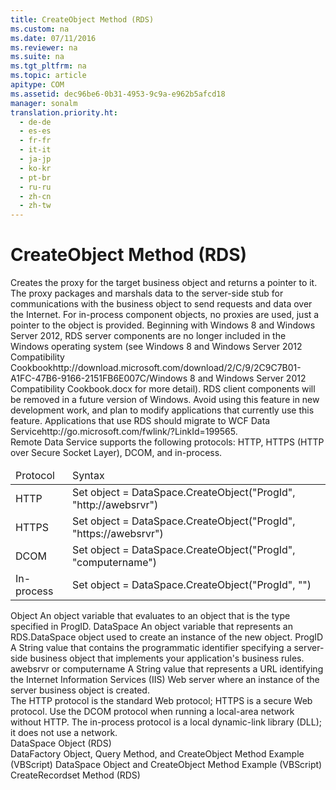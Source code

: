 ```yaml
---
title: CreateObject Method (RDS)
ms.custom: na
ms.date: 07/11/2016
ms.reviewer: na
ms.suite: na
ms.tgt_pltfrm: na
ms.topic: article
apitype: COM
ms.assetid: dec96be6-0b31-4953-9c9a-e962b5afcd18
manager: sonalm
translation.priority.ht: 
  - de-de
  - es-es
  - fr-fr
  - it-it
  - ja-jp
  - ko-kr
  - pt-br
  - ru-ru
  - zh-cn
  - zh-tw
---
```

# CreateObject Method (RDS)
<?xml version="1.0" encoding="utf-8"?>
<developerReferenceWithoutSyntaxDocument xmlns="http://ddue.schemas.microsoft.com/authoring/2003/5" xmlns:xlink="http://www.w3.org/1999/xlink" xmlns:xsi="http://www.w3.org/2001/XMLSchema-instance" xsi:schemaLocation="http://ddue.schemas.microsoft.com/authoring/2003/5 http://dduestorage.blob.core.windows.net/ddueschema/developer.xsd">
  <introduction>
    <para>Creates the proxy for the target business object and returns a pointer to it. The proxy packages and marshals data to the server-side stub for communications with the business object to send requests and data over the Internet. For in-process component objects, no proxies are used, just a pointer to the object is provided.</para>
    <alert class="important">
      <para>Beginning with Windows 8 and Windows Server 2012, RDS server components are no longer included in the Windows operating system (see Windows 8 and <externalLink><linkText>Windows Server 2012 Compatibility Cookbook</linkText><linkUri>http://download.microsoft.com/download/2/C/9/2C9C7B01-A1FC-47B6-9166-2151FB6E007C/Windows 8 and Windows Server 2012 Compatibility Cookbook.docx</linkUri></externalLink> for more detail). RDS client components will be removed in a future version of Windows. Avoid using this feature in new development work, and plan to modify applications that currently use this feature. Applications that use RDS should migrate to <externalLink><linkText>WCF Data Service</linkText><linkUri>http://go.microsoft.com/fwlink/?LinkId=199565</linkUri></externalLink>.</para>
    </alert>
  </introduction>
  <section>
    <title>Syntax</title>
    <content>
      <para>Remote Data Service supports the following protocols: HTTP, HTTPS (HTTP over Secure Socket Layer), DCOM, and in-process.</para>
      <table xmlns:caps="http://schemas.microsoft.com/build/caps/2013/11">
        <thead>
          <tr>
            <TD>
              <para>Protocol</para>
            </TD>
            <TD>
              <para>Syntax</para>
            </TD>
          </tr>
        </thead>
        <tbody>
          <tr>
            <TD>
              <para>HTTP</para>
            </TD>
            <TD>
              <para>Set object = DataSpace.CreateObject("ProgId", "http://awebsrvr")</para>
            </TD>
          </tr>
          <tr>
            <TD>
              <para>HTTPS</para>
            </TD>
            <TD>
              <para>Set object = DataSpace.CreateObject("ProgId", "https://awebsrvr")</para>
            </TD>
          </tr>
          <tr>
            <TD>
              <para>DCOM</para>
            </TD>
            <TD>
              <para>Set object = DataSpace.CreateObject("ProgId", "computername")</para>
            </TD>
          </tr>
          <tr>
            <TD>
              <para>In-process</para>
            </TD>
            <TD>
              <para>Set object = DataSpace.CreateObject("ProgId", "")</para>
            </TD>
          </tr>
        </tbody>
      </table>
    </content>
  </section>
  <section>
    <title>Parameters</title>
    <content>
      <definitionTable>
        <definedTerm>
          <legacyItalic>Object</legacyItalic>
        </definedTerm>
        <definition>
          <para>An object variable that evaluates to an object that is the type specified in <legacyItalic>ProgID</legacyItalic>.</para>
        </definition>
        <definedTerm>
          <legacyItalic>DataSpace</legacyItalic>
        </definedTerm>
        <definition>
          <para>An object variable that represents an <legacyLink xlink:href="9194bffa-5bdf-4dff-af86-f7158c23bfa7">RDS.DataSpace</legacyLink> object used to create an instance of the new object.</para>
        </definition>
        <definedTerm>
          <legacyItalic>ProgID</legacyItalic>
        </definedTerm>
        <definition>
          <para>A <languageKeyword>String</languageKeyword> value that contains the programmatic identifier specifying a server-side business object that implements your application's business rules.</para>
        </definition>
        <definedTerm>
          <legacyItalic>awebsrvr </legacyItalic>or <legacyItalic>computername</legacyItalic></definedTerm>
        <definition>
          <para>A <languageKeyword>String</languageKeyword> value that represents a URL identifying the Internet Information Services (IIS) Web server where an instance of the server business object is created.</para>
        </definition>
      </definitionTable>
    </content>
  </section>
  <languageReferenceRemarks>
    <content>
      <para>The <legacyItalic>HTTP protocol</legacyItalic> is the standard Web protocol; <legacyItalic>HTTPS</legacyItalic> is a secure Web protocol. Use the <legacyItalic>DCOM protocol</legacyItalic> when running a local-area network without HTTP. The <legacyItalic>in-process</legacyItalic> protocol is a local dynamic-link library (DLL); it does not use a network.</para>
    </content>
  </languageReferenceRemarks>
  <section>
    <title>Applies To</title>
    <content>
      <para>
        <link xlink:href="9194bffa-5bdf-4dff-af86-f7158c23bfa7">DataSpace Object (RDS)</link>
      </para>
    </content>
  </section>
  <relatedTopics>
<link xlink:href="b4e2844a-120a-4513-860b-f1b6e4b5dda4">DataFactory Object, Query Method, and CreateObject Method Example (VBScript)</link>
<link xlink:href="12b0e160-5e5c-441f-bed7-ac0bd061e003">DataSpace Object and CreateObject Method Example (VBScript)</link>
<link xlink:href="6840b1e5-c04d-4d3e-9dcc-42128c83492f">CreateRecordset Method (RDS)</link>
</relatedTopics>
</developerReferenceWithoutSyntaxDocument>